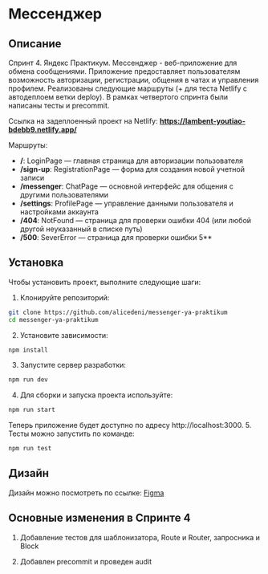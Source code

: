 # Мессенджер 

## Описание

Спринт 4. Яндекс Практикум. Мессенджер -  веб-приложение для обмена сообщениями. Приложение предоставляет пользователям возможность авторизации, регистрации, общения в чатах и управления профилем.
Реализованы следующие маршруты (+ для теста Netlify с автодеплоем ветки deploy). В рамках четвертого спринта были написаны тесты и precommit.

Ссылка на задеплоенный проект на Netlify:
**https://lambent-youtiao-bdebb9.netlify.app/**

Маршруты:
* **/**: LoginPage — главная страница для авторизации пользователя
* **/sign-up**: RegistrationPage — форма для создания новой учетной записи
* **/messenger**: ChatPage — основной интерфейс для общения с другими пользователями
* **/settings**: ProfilePage — управление данными пользователя и настройками аккаунта
* **/404**: NotFound — страница для проверки ошибки 404 (или любой другой неуказанный в списке путь)
* **/500**: SeverError  — страница для проверки ошибки 5**

## Установка
Чтобы установить проект, выполните следующие шаги:
1. Клонируйте репозиторий:
```bash
git clone https://github.com/alicedeni/messenger-ya-praktikum
cd messenger-ya-praktikum
```
2. Установите зависимости:
```bash
npm install
```
3. Запустите сервер разработки:
```bash
npm run dev
```
4. Для сборки и запуска проекта используйте:
```bash
npm run start
```
Теперь приложение будет доступно по адресу http://localhost:3000.
5. Тесты можно запустить по команде:
```bash
npm run test
```

## Дизайн

Дизайн можно посмотреть по ссылке:
[Figma](https://www.figma.com/design/YukTQbnAnPryTqFhR4KTar/Messenger-YaPr?node-id=0-1&p=f&t=nRmr8M7eIWefx0DM-0)

## Основные изменения в Спринте 4

1. Добавление тестов для шаблонизатора, Route и Router, запросника и Block

2. Добавлен precommit и проведен audit
